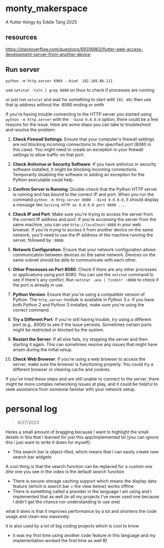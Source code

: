 # monty_makerspace

A flutter thingy by Eddie Tang 2025

## resources

https://stackoverflow.com/questions/69316963/flutter-web-access-development-server-from-another-device


## Run server

`python -m http.server 6969 --bind  192.168.86.111`

use `netstat -tuln | grep 8080` on linux to check if processes are running

or just run `netstat` and wait for something to start with `192.` etc then use that ip address without the :8080 ending or smth


If you're having trouble connecting to the HTTP server you started using `python -m http.server` with the `--bind 0.0.0.0` option, there could be a few reasons for the issue. Here are some steps you can take to troubleshoot and resolve the problem:

1. **Check Firewall Settings**: Ensure that your computer's firewall settings are not blocking incoming connections to the specified port (8080 in this case). You might need to create an exception in your firewall settings to allow traffic on that port.

2. **Check Antivirus or Security Software**: If you have antivirus or security software installed, it might be blocking incoming connections. Temporarily disabling the software or adding an exception for the Python executable could help.

3. **Confirm Server is Running**: Double-check that the Python HTTP server is running and has bound to the correct IP and port. When you run the command `python -m http.server 8080 --bind 0.0.0.0`, it should display a message like `Serving HTTP on 0.0.0.0 port 8080 ...`.

4. **Check IP and Port**: Make sure you're trying to access the server from the correct IP address and port. If you're accessing the server from the same machine, you can use `http://localhost:8080` in your web browser. If you're trying to access it from another device on the same network, you'll need to use the IP address of the machine running the server, followed by `:8080`.

5. **Network Configuration**: Ensure that your network configuration allows communication between devices on the same network. Devices on the same subnet should be able to communicate with each other.

6. **Other Processes on Port 8080**: Check if there are any other processes or applications using port 8080. You can use the `netstat` command to see if there's any conflict. Run `netstat -ano | findstr :8080` to check if the port is already in use.

7. **Python Version**: Ensure that you're using a compatible version of Python. The `http.server` module is available in Python 3.x. If you have both Python 2 and Python 3 installed, make sure you're using the correct command.

8. **Try a Different Port**: If you're still having trouble, try using a different port (e.g., 8000) to see if the issue persists. Sometimes certain ports might be restricted or blocked by the system.

9. **Restart the Server**: If all else fails, try stopping the server and then starting it again. This can sometimes resolve any issues that might have arisen during the initial setup.

10. **Check Web Browser**: If you're using a web browser to access the server, make sure the browser is functioning properly. You could try a different browser or clearing cache and cookies.

If you've tried these steps and are still unable to connect to the server, there might be more complex networking issues at play, and it could be helpful to seek assistance from someone familiar with your network setup.

# personal log 

> 8/27/2023

Heres a small amount of bragging because I want to highlight the small details in this that I learned for just this app/implemented lol (you can ignore this i just want to write it down for myself):
- This search bar is object-ified, which means that I can easily create new search bar widgets 

A cool thing is that the search function can be replaced for a custom one (the one you see in the video is the default search function

- There is secure-storage caching support which means the display data feature (which is search bar + the view below) works offline
- There is something called a provider in the language I am using and I implemented that as well (in all my projects I've never used one because I didn't get the chance nor understanding to use one) 

what it does is that it improves performance by a lot and shortens the code usage and clean-ess massively. 

it is also used by a lot of big coding projects which is cool to know

- it was my first time using another code feature in this language and my implementation worked the first time as well B)